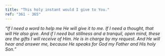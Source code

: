 ```yaml
---
title: "This holy instant would I give to You."
ref: "361 - 365"
---
```


*“If I need a word to help me He will give it to me. If I need a
thought, that will He also give. And if I need but stillness and a
tranquil, open mind, these are the gifts I will receive of Him. He is in
charge by my request. And He will hear and answer me, because He speaks
for God my Father and His holy Son.”*

